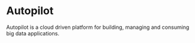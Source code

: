 Autopilot
=========

Autopilot is a cloud driven platform for building, managing and consuming big data applications.

